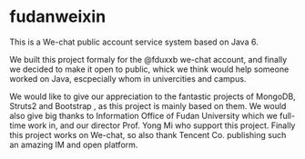 fudanweixin
=========
This is a We-chat public account service system based on Java 6.

We built this project formaly for the @fduxxb we-chat account, and finally we decided to make it open to public, whick we think would help someone worked on Java, escpecially whom in univercities and campus.

We would like to give our appreciation to the fantastic projects of MongoDB, Struts2 and Bootstrap , as this project is mainly based on them.
We would also give big thanks to Information Office of Fudan University which we full-time work in, and our director Prof. Yong Mi who support this project. 
Finally this project works on We-chat, so also thank Tencent Co. publishing such an amazing IM and open platform.  
